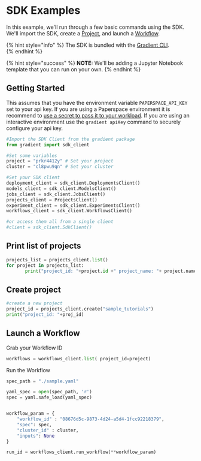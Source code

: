 # SDK Examples

In this example, we'll run through a few basic commands using the SDK.  We'll import the SDK, create a [Project](../../get-started/managing-projects/), and launch a [Workflow](../../explore-train-deploy/workflows/).  

{% hint style="info" %}
The SDK is bundled with the [Gradient CLI](../../get-started/quick-start/install-the-cli.md).   
{% endhint %}

{% hint style="success" %}
**NOTE:** We'll be adding a Jupyter Notebook template that you can run on your own. 
{% endhint %}

## Getting Started

This assumes that you have the environment variable `PAPERSPACE_API_KEY` set to your api key. If you are using a Paperspace environment it is recommend to [use a secret to pass it to your workload](https://docs.paperspace.com/gradient/get-started/managing-projects/storing-an-api-key-as-a-secret). If you are using an interactive environment use the `gradient apiKey` command to securely configure your api key.

```python
#Import the SDK Client from the gradient package
from gradient import sdk_client
```

```python
#Set some variables
project = "prkr4412y" # Set your project
cluster = "cl8pwu9qn" # Set your cluster
```

```python
#Set your SDK client 
deployment_client = sdk_client.DeploymentsClient()
models_client = sdk_client.ModelsClient()
jobs_client = sdk_client.JobsClient()
projects_client = ProjectsClient()
experiment_client = sdk_client.ExperimentsClient()
workflows_client = sdk_client.WorkflowsClient()

#or access them all from a single client
#client = sdk_client.SdkClient()
```

## Print list of projects

```python
projects_list = projects_client.list()
for project in projects_list:
       print("project_id: "+project.id +" project_name: "+ project.name)
```

## Create project

```python
#create a new project
project_id = projects_client.create("sample_tutorials")
print("project_id: "+proj_id)
```

## Launch a Workflow

Grab your Workflow ID

```python
workflows = workflows_client.list( project_id=project)
```

Run the Workflow

```python
spec_path = "./sample.yaml"

yaml_spec = open(spec_path, 'r')
spec = yaml.safe_load(yaml_spec)


workflow_param = {
    "workflow_id" : "08676d5c-9873-4d24-a5d4-1fcc92218379",
    "spec": spec,
    "cluster_id" : cluster,
    "inputs": None
}

run_id = workflows_client.run_workflow(**workflow_param)
```

